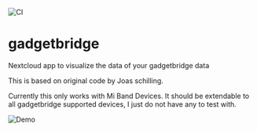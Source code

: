 ![CI](https://github.com/dmeltzer/gadgetbridge/workflows/CI/badge.svg)
# gadgetbridge
Nextcloud app to visualize the data of your gadgetbridge data

This is based on original code by Joas schilling.

Currently this only works with Mi Band Devices.  It should be extendable to all gadgetbridge supported devices, I just do not have any to test with.

![Demo](docs/demo.png)
